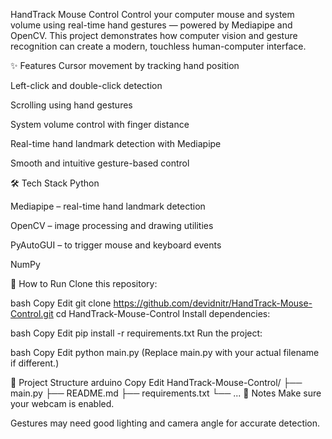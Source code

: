 HandTrack Mouse Control
Control your computer mouse and system volume using real-time hand gestures — powered by Mediapipe and OpenCV.
This project demonstrates how computer vision and gesture recognition can create a modern, touchless human-computer interface.

✨ Features
Cursor movement by tracking hand position

Left-click and double-click detection

Scrolling using hand gestures

System volume control with finger distance

Real-time hand landmark detection with Mediapipe

Smooth and intuitive gesture-based control

🛠 Tech Stack
Python

Mediapipe – real-time hand landmark detection

OpenCV – image processing and drawing utilities

PyAutoGUI – to trigger mouse and keyboard events

NumPy

🚀 How to Run
Clone this repository:

bash
Copy
Edit
git clone https://github.com/devidnitr/HandTrack-Mouse-Control.git
cd HandTrack-Mouse-Control
Install dependencies:

bash
Copy
Edit
pip install -r requirements.txt
Run the project:

bash
Copy
Edit
python main.py
(Replace main.py with your actual filename if different.)

📂 Project Structure
arduino
Copy
Edit
HandTrack-Mouse-Control/
├── main.py
├── README.md
├── requirements.txt
└── ...
📌 Notes
Make sure your webcam is enabled.

Gestures may need good lighting and camera angle for accurate detection.
